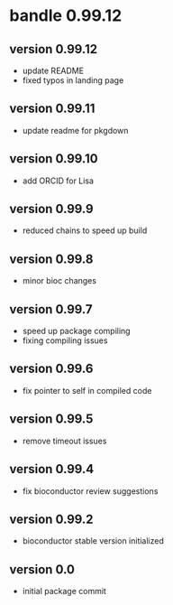 # bandle 0.99.12

## version 0.99.12
- update README
- fixed typos in landing page

## version 0.99.11

- update readme for pkgdown
## version 0.99.10

- add ORCID for Lisa
## version 0.99.9

- reduced chains to speed up build
## version 0.99.8

- minor bioc changes 

## version 0.99.7

- speed up package compiling
- fixing compiling issues

## version 0.99.6

- fix pointer to self in compiled code

## version 0.99.5

- remove timeout issues

## version 0.99.4

- fix bioconductor review suggestions

## version 0.99.2

- bioconductor stable version initialized

## version 0.0

- initial package commit


